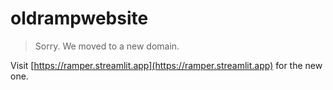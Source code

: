 # oldrampwebsite

> Sorry. We moved to a new domain. 

Visit [https://ramper.streamlit.app](https://ramper.streamlit.app) for the new one.
